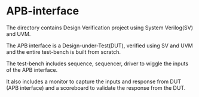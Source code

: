 # APB-interface

The directory contains Design Verification project using System Verilog(SV) and UVM. 

The APB interface is a Design-under-Test(DUT), verified using SV and UVM and the entire test-bench is built from scratch.

The test-bench includes sequence, sequencer, driver to wiggle the inputs of the APB interface.

It also includes a monitor to capture the inputs and response from DUT (APB interface) and a scoreboard to validate the response from the DUT.

